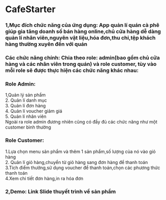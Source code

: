 # CafeStarter
### 1,Mục đích chức năng của ứng dụng: App quản lí quán cà phê giúp gia tăng doanh số bán hàng online,chủ cửa hàng dễ dàng quản lí nhân viên,nguyên vật liệu,hóa đơn,thu chi,tệp khách hàng thường xuyên đến với quán  
### Các chức năng chính: Chia theo role: admin(bao gồm chủ cửa hàng và các nhân viên trong quán) và role customer, tùy vào mỗi role sẽ được thực hiện các chức năng khác nhau:  
### Role Admin:  
1,Quản lý sản phẩm  
2. Quản lí danh mục  
3. Quản lí đơn hàng  
4. Quản lí voucher giảm giá     
5. Quản lí nhân viên  
Ngoài ra role admin đương nhiên cũng có đầy đủ các chức năng như một customer bình thường
### Role Customer:  
1.Lựa chọn menu sản phẩm và thêm 1 sản phẩm,số lượng của nó vào giỏ hàng  
2. Quản lí giỏ hàng,chuyển từ giỏ hàng sang đơn hàng để thanh toán  
3.Tích điểm thưởng,sử dụng voucher để thanh toán,chọn các phương thức thanh toán  
4.Xem chi tiết đơn hàng,in ra hóa đơn  
### 2,Demo: Link Slide thuyết trình về sản phẩm 
